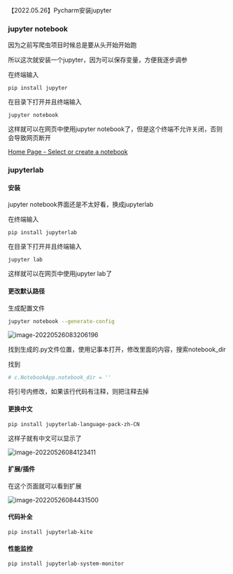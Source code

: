 【2022.05.26】Pycharm安装jupyter

### jupyter notebook

因为之前写爬虫项目时候总是要从头开始开始跑

所以这次就安装一个jupyter，因为可以保存变量，方便我逐步调参

在终端输入

```shell
pip install jupyter
```

在目录下打开并且终端输入

```
jupyter notebook
```

这样就可以在网页中使用jupyter notebook了，但是这个终端不允许关闭，否则会导致网页断开

[Home Page - Select or create a notebook](http://localhost:8888/tree)

### jupyterlab

#### 安装

jupyter notebook界面还是不太好看，换成jupyterlab

在终端输入

```shell
pip install jupyterlab
```

在目录下打开并且终端输入

```
jupyter lab
```

这样就可以在网页中使用jupyter lab了

#### 更改默认路径

生成配置文件

```sh
jupyter notebook --generate-config
```

![image-20220526083206196](https://i0.hdslb.com/bfs/album/590d9836f86857a21bade0d36bcb21f504ebc94e.png)

找到生成的.py文件位置，使用记事本打开，修改里面的内容，搜索notebook_dir

找到

```python
# c.NotebookApp.notebook_dir = ''
```

将引号内修改，如果该行代码有注释，则把注释去掉

#### 更换中文

```
pip install jupyterlab-language-pack-zh-CN
```

这样子就有中文可以显示了

![image-20220526084123411](https://i0.hdslb.com/bfs/album/d112ea93fa6574fd3081581188bdf5977197e95c.png)

#### 扩展/插件

在这个页面就可以看到扩展

![image-20220526084431500](https://i0.hdslb.com/bfs/album/84068f6ba09dd87cb0fba32cef9f0a3ed39bf9c0.png)

#### 代码补全

```
pip install jupyterlab-kite
```

#### 性能监控

```
pip install jupyterlab-system-monitor
```
